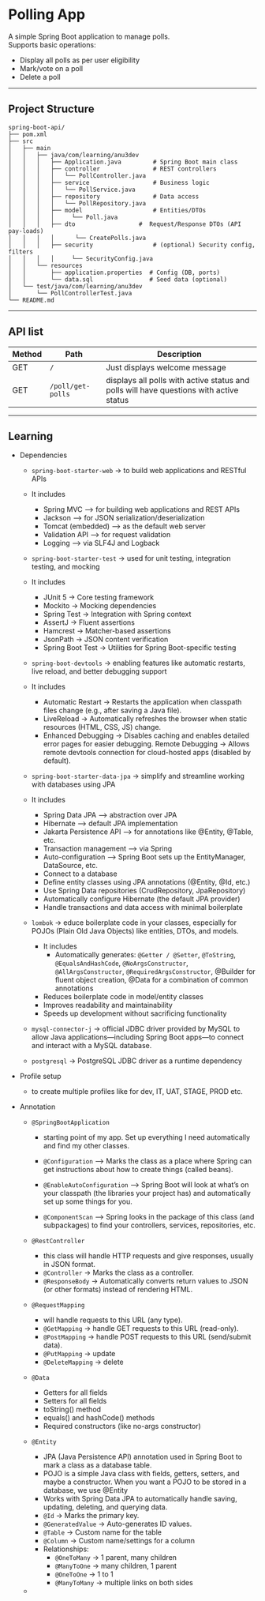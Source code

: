 # Polling App

A simple Spring Boot application to manage polls.  
Supports basic operations:
- Display all polls as per user eligibility
- Mark/vote on a poll
- Delete a poll

---

## Project Structure

```
spring-boot-api/
├── pom.xml
├── src
│   ├── main
│   │   ├── java/com/learning/anu3dev
│   │   │   ├── Application.java         # Spring Boot main class
│   │   │   ├── controller               # REST controllers
│   │   │   │   └── PollController.java
│   │   │   ├── service                  # Business logic
│   │   │   │   └── PollService.java
│   │   │   ├── repository               # Data access
│   │   │   │   └── PollRepository.java
│   │   │   ├── model                    # Entities/DTOs
│   │   │   │     └── Poll.java
│   │   │   ├── dto					 #  Request/Response DTOs (API pay-loads)
│   │   │   │	   └── CreatePolls.java
│   │   │   ├── security				 # (optional) Security config, filters
│   │   │   │     └── SecurityConfig.java
│   │   └── resources
│   │       ├── application.properties  # Config (DB, ports)
│   │       └── data.sql                # Seed data (optional)
│   └── test/java/com/learning/anu3dev
│       └── PollControllerTest.java
└── README.md
```

---

## API list

|Method|Path|Description|
|-----------|----------------|--------------------------------|
|GET|`/`|Just displays welcome message|
|GET|`/poll/get-polls`|displays all  polls with active status and polls will have questions with active status|

---

## Learning

- Dependencies
	- `spring-boot-starter-web` -> to build web applications and RESTful APIs
	- It includes
		- Spring MVC –> for building web applications and REST APIs
		- Jackson –> for JSON serialization/deserialization
		- Tomcat (embedded) –> as the default web server
		- Validation API –> for request validation
		- Logging –> via SLF4J and Logback
		
	- `spring-boot-starter-test` -> used for unit testing, integration testing, and mocking
	- It includes
		- JUnit 5 -> Core testing framework
		- Mockito -> Mocking dependencies
		- Spring Test	-> Integration with Spring context
		- AssertJ -> Fluent assertions
		- Hamcrest -> Matcher-based assertions
		- JsonPath -> JSON content verification
		- Spring Boot Test -> Utilities for Spring Boot-specific testing
	
	- `spring-boot-devtools` -> enabling features like automatic restarts, live reload, and better debugging support
	- It includes
		-  Automatic Restart -> Restarts the application when classpath files change (e.g., after saving a Java file).
		- LiveReload -> Automatically refreshes the browser when static resources (HTML, CSS, JS) change.
		- Enhanced Debugging -> Disables caching and enables detailed error pages for easier debugging.
		Remote Debugging -> Allows remote devtools connection for cloud-hosted apps (disabled by default).
	
	- `spring-boot-starter-data-jpa` ->  simplify and streamline working with databases using JPA
	- It includes
		- Spring Data JPA –> abstraction over JPA
		- Hibernate –> default JPA implementation
		- Jakarta Persistence API –> for annotations like @Entity, @Table, etc.
		- Transaction management –> via Spring
		- Auto-configuration –> Spring Boot sets up the EntityManager, DataSource, etc.
		- Connect to a database
		- Define entity classes using JPA annotations (@Entity, @Id, etc.)
		- Use Spring Data repositories (CrudRepository, JpaRepository)
		- Automatically configure Hibernate (the default JPA provider)
		- Handle transactions and data access with minimal boilerplate
	
	- `lombok` -> educe boilerplate code in your classes, especially for POJOs (Plain Old Java Objects) like entities, DTOs, and models.
		- It includes
			- Automatically generates: `@Getter / @Setter`, `@ToString`, `@EqualsAndHashCode`, `@NoArgsConstructor`, `@AllArgsConstructor`, `@RequiredArgsConstructor`, @Builder for fluent object creation, @Data for a combination of common annotations
		- Reduces boilerplate code in model/entity classes
		- Improves readability and maintainability
		- Speeds up development without sacrificing functionality
		
	- `mysql-connector-j` -> official JDBC driver provided by MySQL to allow Java applications—including Spring Boot apps—to connect and interact with a MySQL database.
	
	- `postgresql` -> PostgreSQL JDBC driver as a runtime dependency
	
- Profile setup
	- to create multiple profiles like for dev, IT, UAT, STAGE, PROD etc.
	
- Annotation
	- `@SpringBootApplication`
		- starting point of my app. Set up everything I need automatically and find my other classes.
		- `@Configuration` –> Marks the class as a place where Spring can get instructions about how to create things (called beans).

		- `@EnableAutoConfiguration` –> Spring Boot will look at what’s on your classpath (the libraries your project has) and automatically set up some things for you.

		- `@ComponentScan` –> Spring looks in the package of this class (and subpackages) to find your controllers, services, repositories, etc.
	
	- `@RestController`
		- this class will handle HTTP requests and give responses, usually in JSON format.
		- `@Controller` -> Marks the class as a controller.
		- `@ResponseBody` -> Automatically converts return values to JSON (or other formats) instead of rendering HTML.
		
	- `@RequestMapping`
		- will handle requests to this URL (any type).
		- `@GetMapping` -> handle GET requests to this URL (read-only).
		- `@PostMapping` -> handle POST requests to this URL (send/submit data).
		- `@PutMapping` -> update
		- `@DeleteMapping` -> delete
		
	- `@Data`
		- Getters for all fields
		- Setters for all fields
		- toString() method
		- equals() and hashCode() methods
		- Required constructors (like no-args constructor)
		
	- `@Entity`
		- JPA (Java Persistence API) annotation used in Spring Boot to mark a class as a database table.
		- POJO is a simple Java class with fields, getters, setters, and maybe a constructor. When you want a POJO to be stored in a database, we use @Entity 
		- Works with Spring Data JPA to automatically handle saving, updating, deleting, and querying data.
		- `@Id` -> Marks the primary key.
		- `@GeneratedValue` -> Auto-generates ID values.
		- `@Table` -> Custom name for the table
		- `@Column` -> Custom name/settings for a column
		- Relationships:
			- `@OneToMany` -> 1 parent, many children
			- `@ManyToOne` -> many children, 1 parent
			- `@OneToOne` -> 1 to 1
			- `@ManyToMany` -> multiple links on both sides
			
	- 